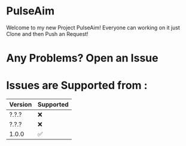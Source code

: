 # PulseAim

Welcome to my new Project PulseAim! Everyone can working on it just Clone and then Push an Request!


#  Any Problems? Open an Issue 


#  Issues are Supported from :

| Version | Supported          |
| ------- | ------------------ |
| ?.?.?   | :x:                |
| ?.?.?   | :x:                |
| 1.0.0   | :white_check_mark: |
